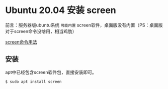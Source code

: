 # Ubuntu 20.04 安装 screen

前言：服务器版ubuntu系统 `可能内置` screen软件，桌面版没有内置（PS：桌面版对于screen命令没啥用，相当鸡肋）

[screen命令用法](../../基本使用/screen命令.md)

## 安装

apt中已经包含screen软件包，直接安装即可。

``` shell
$ sudo apt install screen
```
